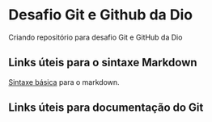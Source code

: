 # Desafio Git e Github da Dio
Criando repositório para desafio Git e GitHub da Dio

## Links úteis para o sintaxe Markdown
 
[Sintaxe básica](https://www.markdownguide.org/basic-syntax/) para o markdown.

## Links úteis para documentação do Git


